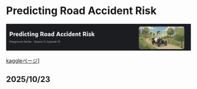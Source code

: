 # Predicting Road Accident Risk
![image](https://github.com/kaneda05/kaggle_Playground-Series/blob/main/png/003_playground.png)

[kaggleページ](https://www.kaggle.com/competitions/playground-series-s5e10/overview)]

## 2025/10/23


